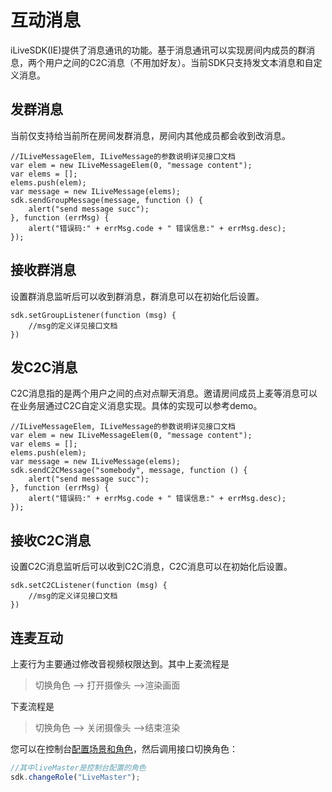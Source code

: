 # 互动消息

iLiveSDK(IE)提供了消息通讯的功能。基于消息通讯可以实现房间内成员的群消息，两个用户之间的C2C消息（不用加好友）。当前SDK只支持发文本消息和自定义消息。

## 发群消息
当前仅支持给当前所在房间发群消息，房间内其他成员都会收到改消息。

```JS
//ILiveMessageElem, ILiveMessage的参数说明详见接口文档
var elem = new ILiveMessageElem(0, "message content");
var elems = [];
elems.push(elem);
var message = new ILiveMessage(elems);
sdk.sendGroupMessage(message, function () {
    alert("send message succ");
}, function (errMsg) {
    alert("错误码:" + errMsg.code + " 错误信息:" + errMsg.desc);
});
```

## 接收群消息
设置群消息监听后可以收到群消息，群消息可以在初始化后设置。

```JS
sdk.setGroupListener(function (msg) {
    //msg的定义详见接口文档
})
```

## 发C2C消息
C2C消息指的是两个用户之间的点对点聊天消息。邀请房间成员上麦等消息可以在业务层通过C2C自定义消息实现。具体的实现可以参考demo。

```JS
//ILiveMessageElem, ILiveMessage的参数说明详见接口文档
var elem = new ILiveMessageElem(0, "message content");
var elems = [];
elems.push(elem);
var message = new ILiveMessage(elems);
sdk.sendC2CMessage("somebody", message, function () {
    alert("send message succ");
}, function (errMsg) {
    alert("错误码:" + errMsg.code + " 错误信息:" + errMsg.desc);
});
```

## 接收C2C消息
设置C2C消息监听后可以收到C2C消息，C2C消息可以在初始化后设置。

```JS
sdk.setC2CListener(function (msg) {
    //msg的定义详见接口文档
})
```


## 连麦互动
上麦行为主要通过修改音视频权限达到。其中上麦流程是

> 切换角色 --> 打开摄像头 -->渲染画面

下麦流程是

> 切换角色 --> 关闭摄像头 -->结束渲染

您可以在控制台[配置场景和角色](http://tcecqpoc.fsphere.cn/document/product/268/7599)，然后调用接口切换角色：

```js
//其中liveMaster是控制台配置的角色
sdk.changeRole("LiveMaster");
```

